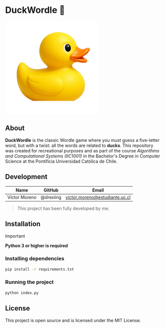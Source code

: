 # DuckWordle 🦆

<img alt="Duck" src="./assets/images/duck.png" width="300" height="300">

## About

**DuckWordle** is the classic Wordle game where you must guess a five-letter word, but with a twist: all the words are related to **ducks**. This repository was created for recreational purposes and as part of the course *Algorithms and Computational Systems (IIC1001)* in the Bachelor's Degree in Computer Science at the Pontificia Universidad Católica de Chile.

## Development

| Name | GitHub | Email |
| -- | -- | -- |
| Víctor Moreno | @drexiing | victor.moreno@estudiante.uc.cl |

> This project has been fully developed by me.

## Installation

> [!IMPORTANT]
> **Python 3 or higher is required**

### Installing dependencies

```bash
pip install -r requirements.txt
```

### Running the project

```bash
python index.py
```

## License

This project is open source and is licensed under the MIT License.